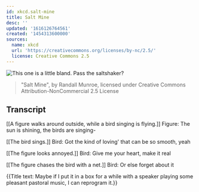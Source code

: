```yaml
---
id: xkcd.salt-mine
title: Salt Mine
desc: ''
updated: '1616126764561'
created: '1454313600000'
sources:
  name: xkcd
  url: 'https://creativecommons.org/licenses/by-nc/2.5/'
  license: Creative Commons 2.5
---
```

![This one is a little bland. Pass the saltshaker?](https://imgs.xkcd.com/comics/salt_mine.png)
> "Salt Mine", by Randall Munroe, licensed under Creative Commons Attribution-NonCommercial 2.5 License

## Transcript
[[A figure walks around outside, while a bird singing is flying.]]
Figure: The sun is shining, the birds are singing-

[[The bird sings.]]
Bird: Got the kind of loving' that can be so smooth, yeah

[[The figure looks annoyed.]]
Bird: Give me your heart, make it real

[[The figure chases the bird with a net.]]
Bird: Or else forget about it

{{Title text: Maybe if I put it in a box for a while with a speaker playing some pleasant pastoral music, I can reprogram it.}}
